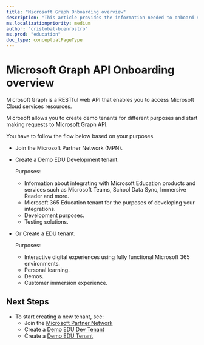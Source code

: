 ```yaml
---
title: "Microsoft Graph Onboarding overview"
description: "This article provides the information needed to onboard new developers and partners into the MPN, create tenants and use microsoft graph API."
ms.localizationpriority: medium
author: "cristobal-buenrostro"
ms.prod: "education"
doc_type: conceptualPageType
---
```


# Microsoft Graph API Onboarding overview

Microsoft Graph is a RESTful web API that enables you to access Microsoft Cloud services resources.

Microsoft allows you to create demo tenants for different purposes and start making requests to Microsoft Graph API.

You have to follow the flow below based on your purposes.

- Join the Microsoft Partner Network (MPN).
- Create a Demo EDU Development tenant.

    Purposes:
    - Information about integrating with Microsoft Education products and services such as Microsoft Teams, School Data Sync, Immersive Reader and more.
    - Microsoft 365 Education tenant for the purposes of developing your integrations.
    - Development purposes.
    - Testing solutions.

- Or Create a EDU tenant.

    Purposes:
    - Interactive digital experiences using fully functional Microsoft 365 environments.
    - Personal learning.
    - Demos.
    - Customer immersion experience.

## Next Steps

- To start creating a new tenant, see:
  - Join the [Microsoft Partner Network](/graph/msgraph-onboarding-mpn)
  - Create a [Demo EDU Dev Tenant](/graph/msgraph-onboarding-devtenant)
  - Create a [Demo EDU Tenant](/graph/msgraph-onboarding-edutenant)
